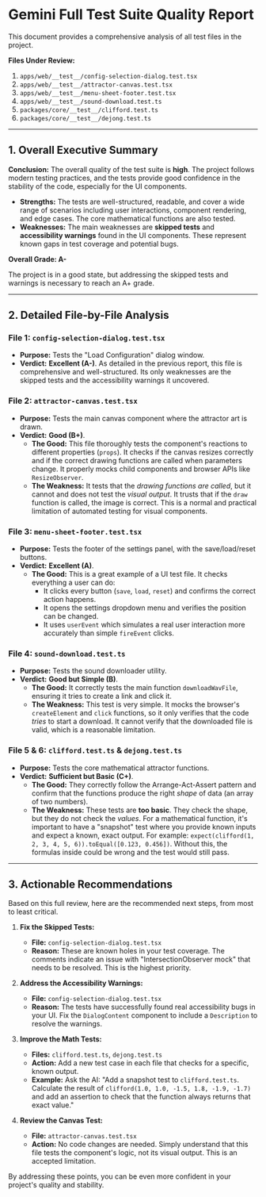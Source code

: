 # Gemini Full Test Suite Quality Report

This document provides a comprehensive analysis of all test files in the project.

**Files Under Review:**
1.  `apps/web/__test__/config-selection-dialog.test.tsx`
2.  `apps/web/__test__/attractor-canvas.test.tsx`
3.  `apps/web/__test__/menu-sheet-footer.test.tsx`
4.  `apps/web/__test__/sound-download.test.ts`
5.  `packages/core/__test__/clifford.test.ts`
6.  `packages/core/__test__/dejong.test.ts`

---

## 1. Overall Executive Summary

**Conclusion:** The overall quality of the test suite is **high**. The project follows modern testing practices, and the tests provide good confidence in the stability of the code, especially for the UI components.

*   **Strengths:** The tests are well-structured, readable, and cover a wide range of scenarios including user interactions, component rendering, and edge cases. The core mathematical functions are also tested.
*   **Weaknesses:** The main weaknesses are **skipped tests** and **accessibility warnings** found in the UI components. These represent known gaps in test coverage and potential bugs.

**Overall Grade: A-**

The project is in a good state, but addressing the skipped tests and warnings is necessary to reach an A+ grade.

---

## 2. Detailed File-by-File Analysis

### File 1: `config-selection-dialog.test.tsx`

*   **Purpose:** Tests the "Load Configuration" dialog window.
*   **Verdict:** **Excellent (A-)**. As detailed in the previous report, this file is comprehensive and well-structured. Its only weaknesses are the skipped tests and the accessibility warnings it uncovered.

### File 2: `attractor-canvas.test.tsx`

*   **Purpose:** Tests the main canvas component where the attractor art is drawn.
*   **Verdict:** **Good (B+)**.
    *   **The Good:** This file thoroughly tests the component's reactions to different properties (`props`). It checks if the canvas resizes correctly and if the correct drawing functions are called when parameters change. It properly mocks child components and browser APIs like `ResizeObserver`.
    *   **The Weakness:** It tests that the *drawing functions are called*, but it cannot and does not test the *visual output*. It trusts that if the `draw` function is called, the image is correct. This is a normal and practical limitation of automated testing for visual components.

### File 3: `menu-sheet-footer.test.tsx`

*   **Purpose:** Tests the footer of the settings panel, with the save/load/reset buttons.
*   **Verdict:** **Excellent (A)**.
    *   **The Good:** This is a great example of a UI test file. It checks everything a user can do:
        *   It clicks every button (`save`, `load`, `reset`) and confirms the correct action happens.
        *   It opens the settings dropdown menu and verifies the position can be changed.
        *   It uses `userEvent` which simulates a real user interaction more accurately than simple `fireEvent` clicks.

### File 4: `sound-download.test.ts`

*   **Purpose:** Tests the sound downloader utility.
*   **Verdict:** **Good but Simple (B)**.
    *   **The Good:** It correctly tests the main function `downloadWavFile`, ensuring it tries to create a link and click it.
    *   **The Weakness:** This test is very simple. It mocks the browser's `createElement` and `click` functions, so it only verifies that the code *tries* to start a download. It cannot verify that the downloaded file is valid, which is a reasonable limitation.

### File 5 & 6: `clifford.test.ts` & `dejong.test.ts`

*   **Purpose:** Tests the core mathematical attractor functions.
*   **Verdict:** **Sufficient but Basic (C+)**.
    *   **The Good:** They correctly follow the Arrange-Act-Assert pattern and confirm that the functions produce the right *shape* of data (an array of two numbers).
    *   **The Weakness:** These tests are **too basic**. They check the shape, but they do not check the *values*. For a mathematical function, it's important to have a "snapshot" test where you provide known inputs and expect a known, exact output. For example: `expect(clifford(1, 2, 3, 4, 5, 6)).toEqual([0.123, 0.456])`. Without this, the formulas inside could be wrong and the test would still pass.

---

## 3. Actionable Recommendations

Based on this full review, here are the recommended next steps, from most to least critical.

1.  **Fix the Skipped Tests:**
    *   **File:** `config-selection-dialog.test.tsx`
    *   **Reason:** These are known holes in your test coverage. The comments indicate an issue with "IntersectionObserver mock" that needs to be resolved. This is the highest priority.

2.  **Address the Accessibility Warnings:**
    *   **File:** `config-selection-dialog.test.tsx`
    *   **Reason:** The tests have successfully found real accessibility bugs in your UI. Fix the `DialogContent` component to include a `Description` to resolve the warnings.

3.  **Improve the Math Tests:**
    *   **Files:** `clifford.test.ts`, `dejong.test.ts`
    *   **Action:** Add a new test case in each file that checks for a specific, known output.
    *   **Example:** Ask the AI: "Add a snapshot test to `clifford.test.ts`. Calculate the result of `clifford(1.0, 1.0, -1.5, 1.8, -1.9, -1.7)` and add an assertion to check that the function always returns that exact value."

4.  **Review the Canvas Test:**
    *   **File:** `attractor-canvas.test.tsx`
    *   **Action:** No code changes are needed. Simply understand that this file tests the component's logic, not its visual output. This is an accepted limitation.

By addressing these points, you can be even more confident in your project's quality and stability.
